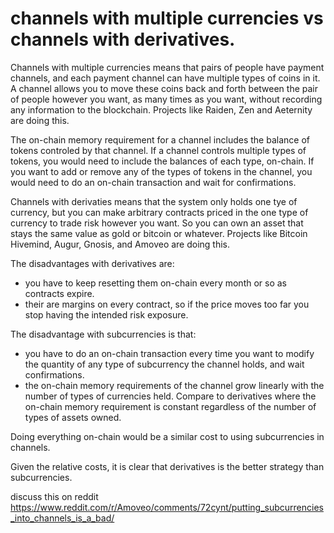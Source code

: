 # channels with multiple currencies vs channels with derivatives.

Channels with multiple currencies means that pairs of people have payment channels, and each payment channel can have multiple types of coins in it. A channel allows you to move these coins back and forth between the pair of people however you want, as many times as you want, without recording any information to the blockchain. Projects like Raiden, Zen and Aeternity are doing this.

The on-chain memory requirement for a channel includes the balance of tokens controled by that channel. If a channel controls multiple types of tokens, you would need to include the balances of each type, on-chain. If you want to add or remove any of the types of tokens in the channel, you would need to do an on-chain transaction and wait for confirmations.

Channels with derivaties means that the system only holds one tye of currency, but you can make arbitrary contracts priced in the one type of currency to trade risk however you want. So you can own an asset that stays the same value as gold or bitcoin or whatever. Projects like Bitcoin Hivemind, Augur, Gnosis, and Amoveo are doing this.

The disadvantages with derivatives are:
* you have to keep resetting them on-chain every month or so as contracts expire.
* their are margins on every contract, so if the price moves too far you stop having the intended risk exposure.

The disadvantage with subcurrencies is that:
* you have to do an on-chain transaction every time you want to modify the quantity of any type of subcurrency the channel holds, and wait confirmations.
* the on-chain memory requirements of the channel grow linearly with the number of types of currencies held. Compare to derivatives where the on-chain memory requirement is constant regardless of the number of types of assets owned.

Doing everything on-chain would be a similar cost to using subcurrencies in channels.

Given the relative costs, it is clear that derivatives is the better strategy than subcurrencies.

discuss this on reddit https://www.reddit.com/r/Amoveo/comments/72cynt/putting_subcurrencies_into_channels_is_a_bad/